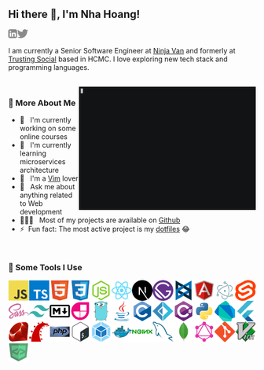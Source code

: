 ## Hi there 👋, I'm Nha Hoang!

<a href="https://www.linkedin.com/in/hoangducnha"><img align="left" alt="linkedin" src="./images/linkedin.svg" height="18px" /></a>
<a href="https://twitter.com/hdnha"><img alt="twitter" src="./images/twitter.svg" height="18px" /></a>

I am currently a Senior Software Engineer at [Ninja Van](https://tech.ninjavan.co) and formerly at [Trusting Social](https://trustingsocial.com) based in HCMC. I love exploring new tech stack and programming languages.

<br/>

<img align="right" alt="GIF" src="./images/hello.gif" width="360px" />

### 🧐 More About Me

- 🔭 &nbsp; I'm currently working on some online courses
- 🌱 &nbsp; I'm currently learning microservices architecture
- 📝 &nbsp; I'm a [Vim](https://www.vim.org) lover
- 💬 &nbsp; Ask me about anything related to Web development
- 👨🏻‍💻 &nbsp; Most of my projects are available on [Github](https://github.com/hdnha11?tab=repositories)
- ⚡&nbsp; Fun fact: The most active project is my [dotfiles](https://github.com/hdnha11/dotfiles) 😂

<br>

### 🔨 Some Tools I Use

<a href="https://developer.mozilla.org/en-US/docs/Web/JavaScript" target="_blank"><img align="left" src="./images/javascript-original.svg" alt="JavaScript" height="42px" /></a>
<a href="https://www.typescriptlang.org" target="_blank"><img align="left" src="./images/typescript-original.svg" alt="TypeScript" height="42px" /></a>
<a href="https://developer.mozilla.org/en-US/docs/Web/HTML" target="_blank"><img align="left" src="./images/html5-original.svg" alt="HTML" height="42px" /></a>
<a href="https://developer.mozilla.org/en-US/docs/Web/CSS" target="_blank"><img align="left" src="./images/css3-original.svg" alt="CSS" height="42px" /></a>
<a href="https://nodejs.org/en" target="_blank"><img align="left" src="./images/nodejs-original.svg" alt="Node.js" height="42px" /></a>
<a href="https://reactjs.org" target="_blank"><img align="left" src="./images/react-original.svg" alt="React" height="42px" /></a>
<a href="https://nextjs.org" target="_blank"><img align="left" src="./images/nextjs-original.svg" alt="Next.js" height="42px" /></a>
<a href="https://www.gatsbyjs.com" target="_blank"><img align="left" src="./images/gatsby-original.svg" alt="Gatsby" height="42px" /></a>
<a href="https://backbonejs.org" target="_blank"><img align="left" src="./images/backbonejs-original.svg" alt="Backbone.js" height="42px" /></a>
<a href="https://angular.io/" target="_blank"><img align="left" src="./images/angularjs-original.svg" alt="Angular" height="42px" /></a>
<a href="https://www.electronjs.org" target="_blank"><img align="left" src="./images/electron-original.svg" alt="Electron" height="42px" /></a>
<a href="https://svelte.dev" target="_blank"><img align="left" src="./images/svelte-original.svg" alt="Svelte" height="42px" /></a>
<a href="https://sass-lang.com" target="_blank"><img align="left" src="./images/sass-original.svg" alt="Sass" height="42px" /></a>
<a href="https://tailwindcss.com" target="_blank"><img align="left" src="./images/tailwindcss-plain.svg" alt="Tailwind CSS" height="42px" /></a>
<a href="https://www.markdownguide.org" target="_blank"><img align="left" src="./images/markdown-original.svg" alt="Markdown" height="42px" /></a>
<a href="https://jamstack.org" target="_blank"><img align="left" src="./images/jamstack-original.svg" alt="Jamstack" height="42px" /></a>
<a href="https://go.dev" target="_blank"><img align="left" src="./images/go-original.svg" alt="Go" height="42px" /></a>
<a href="https://www.java.com/en" target="_blank"><img align="left" src="./images/java-original.svg" alt="Java" height="42px" /></a>
<a href="http://www.open-std.org/jtc1/sc22/wg14" target="_blank"><img align="left" src="./images/c-original.svg" alt="C" height="42px" /></a>
<a href="https://fsharp.org" target="_blank"><img align="left" src="./images/fsharp-original.svg" alt="F#" height="42px" /></a>
<a href="https://docs.microsoft.com/en-us/dotnet/csharp" target="_blank"><img align="left" src="./images/csharp-original.svg" alt="C#" height="42px" /></a>
<a href="https://www.python.org" target="_blank"><img align="left" src="./images/python-original.svg" alt="Python" height="42px" /></a>
<a href="https://dart.dev" target="_blank"><img align="left" src="./images/dart-original.svg" alt="Dart" height="42px" /></a>
<a href="https://flutter.dev" target="_blank"><img align="left" src="./images/flutter-original.svg" alt="Flutter" height="42px" /></a>
<a href="https://www.ruby-lang.org/en" target="_blank"><img align="left" src="./images/ruby-original.svg" alt="Ruby" height="42px" /></a>
<a href="https://rubyonrails.org" target="_blank"><img align="left" src="./images/rails-plain.svg" alt="Ruby on Rails" height="42px" /></a>
<a href="https://www.php.net" target="_blank"><img align="left" src="./images/php-original.svg" alt="PHP" height="42px" /></a>
<a href="https://www.gnu.org/software/bash" target="_blank"><img align="left" src="./images/bash-original.svg" alt="Bash" height="42px" /></a>
<a href="https://webpack.js.org" target="_blank"><img align="left" src="./images/webpack-original.svg" alt="Webpack" height="42px" /></a>
<a href="https://www.docker.com" target="_blank"><img align="left" src="./images/docker-original.svg" alt="Docker" height="42px" /></a>
<a href="https://www.nginx.com" target="_blank"><img align="left" src="./images/nginx-original.svg" alt="NGINX" height="42px" /></a>
<a href="https://www.mysql.com" target="_blank"><img align="left" src="./images/mysql-original.svg" alt="MySQL" height="42px" /></a>
<a href="https://www.mongodb.com" target="_blank"><img align="left" src="./images/mongodb-original.svg" alt="MongoDB" height="42px" /></a>
<a href="https://graphql.org" target="_blank"><img align="left" src="./images/graphql-plain.svg" alt="GraphQL" height="42px" /></a>
<a href="https://git-scm.com" target="_blank"><img align="left" src="./images/git-original.svg" alt="Git" height="42px" /></a>
<a href="https://www.vim.org" target="_blank"><img align="left" src="./images/vim-original.svg" alt="Vim" height="42px" /></a>
<a href="https://devicon.dev" target="_blank"><img align="left" src="./images/devicon-original.svg" alt="Devicon" height="42px" /></a>
